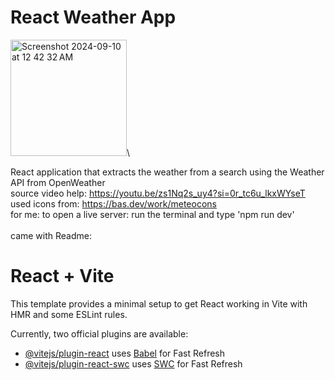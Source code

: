 # React Weather App
<img width="186" alt="Screenshot 2024-09-10 at 12 42 32 AM" src="https://github.com/user-attachments/assets/aa327405-a55c-4252-bc83-36937f41f9a0">\

React application that extracts the weather from a search using the Weather API from OpenWeather\
source video help: https://youtu.be/zs1Nq2s_uy4?si=0r_tc6u_lkxWYseT
\
used icons from: https://bas.dev/work/meteocons
\
for me: to open a live server: run the terminal and type 'npm run dev'\
\
came with Readme:
# React + Vite

This template provides a minimal setup to get React working in Vite with HMR and some ESLint rules.

Currently, two official plugins are available:

- [@vitejs/plugin-react](https://github.com/vitejs/vite-plugin-react/blob/main/packages/plugin-react/README.md) uses [Babel](https://babeljs.io/) for Fast Refresh
- [@vitejs/plugin-react-swc](https://github.com/vitejs/vite-plugin-react-swc) uses [SWC](https://swc.rs/) for Fast Refresh
